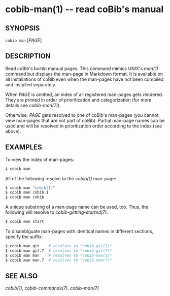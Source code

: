 cobib-man(1) -- read coBib's manual
===================================

## SYNOPSIS

`cobib man` [_PAGE_]

## DESCRIPTION

Read coBib's builtin manual pages.
This command mimics UNIX's _man(1)_ command but displays the man-page in Markdown format.
It is available on all installations of coBib even when the man-pages have not been compiled and installed separately.

When _PAGE_ is omitted, an index of all registered man-pages gets rendered.
They are printed in order of prioritization and categorization (for more details see *cobib-man(7)*).

Otherwise, _PAGE_ gets resolved to one of coBib's man-pages (you cannot view man-pages that are not part of coBib).
Partial man-page names can be used and will be resolved in prioritization order according to the index (see above).

## EXAMPLES

To view the index of man-pages:
```bash
$ cobib man
```

All of the following resolve to the *cobib(1)* man-page:
```bash
$ cobib man "cobib(1)"
$ cobib man cobib.1
$ cobib man cobib
```

A unique substring of a man-page name can be used, too.
Thus, the following will resolve to *cobib-getting-started(7)*:
```bash
$ cobib man start
```

To disambiguate man-pages with identical names in different sections, specify the suffix:
```bash
$ cobib man git    # resolves to *cobib-git(1)*
$ cobib man git.7  # resolves to *cobib-git(7)*
$ cobib man man    # resolves to *cobib-man(1)*
$ cobib man man.7  # resolves to *cobib-man(7)*
```

## SEE ALSO

*cobib(1)*, *cobib-commands(7)*, *cobib-man(7)*

[//]: # ( vim: set ft=markdown tw=0: )
